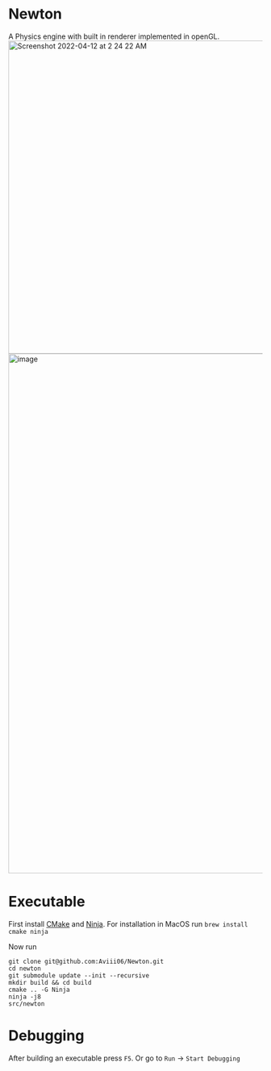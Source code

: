 # Newton
A Physics engine with built in renderer implemented in openGL.
<img width="621" alt="Screenshot 2022-04-12 at 2 24 22 AM" src="https://user-images.githubusercontent.com/45993519/162830991-825b9486-5ea7-4c79-89a3-66ff444d1f28.png">
<img width="1031" alt="image" src="https://user-images.githubusercontent.com/45993519/191841279-a73a3ee9-94bb-4d39-bf76-8676b5948d13.png">


# Executable

First install [CMake](https://cmake.org/install/) and [Ninja](https://ninja-build.org/). For installation in MacOS run 
```brew install cmake ninja```

Now run 

```
git clone git@github.com:Aviii06/Newton.git
cd newton
git submodule update --init --recursive
mkdir build && cd build
cmake .. -G Ninja
ninja -j8
src/newton
```

# Debugging
After building an executable press `F5`. Or go to `Run` -> `Start Debugging`
